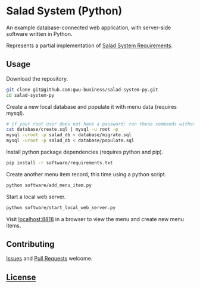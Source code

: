 # Salad System (Python)

An example database-connected web application,
 with server-side software written in Python.

Represents a partial implementation of [Salad System Requirements](https://github.com/gwu-business/salad-system-requirements).

## Usage

Download the repository.

```` sh
git clone git@github.com:gwu-business/salad-system-py.git
cd salad-system-py
````

Create a new local database
 and populate it with menu data (requires mysql).

```` sh
# if your root user does not have a password: run these commands without the -p flag, or press enter when prompted for a password ...
cat database/create.sql | mysql -u root -p
mysql -uroot -p salad_db < database/migrate.sql
mysql -uroot -p salad_db < database/populate.sql
````

Install python package dependencies (requires python and pip).

```` sh
pip install -r software/requirements.txt
````

Create another menu item record, this time using a python script.

```` sh
python software/add_menu_item.py
````

Start a local web server.

```` sh
python software/start_local_web_server.py
````

Visit [localhost:8818](localhost:8818) in a browser
  to view the menu
  and create new menu items.

## Contributing

[Issues](https://github.com/gwu-business/salad-system-py/issues) and [Pull Requests](https://github.com/gwu-business/salad-system-py/pulls) welcome.

## [License](LICENSE.md)
